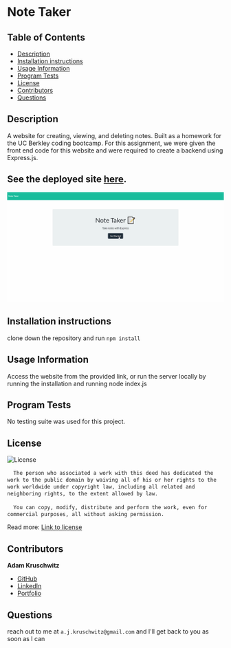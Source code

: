 # Note Taker

## Table of Contents
* [Description](#description)
* [Installation instructions](#installation-instructions)
* [Usage Information](#usage-information)
* [Program Tests](#program-tests)
* [License](#license)
* [Contributors](#contributors)
* [Questions](#questions)

## Description
A website for creating, viewing, and deleting notes. Built as a homework for the UC Berkley coding bootcamp. For this assignment, we were given the front end code for this website and were required to create a backend using Express.js.

## See the deployed site [here](https://glacial-reaches-80381.herokuapp.com).
![A demo gif of the site](./demo.gif)

## Installation instructions
clone down the repository and run ```npm install```

## Usage Information
Access the website from the provided link, or run the server locally by running the installation and running node index.js

## Program Tests
No testing suite was used for this project.

## License
![License](https://licensebuttons.net/l/zero/1.0/80x15.png)

      The person who associated a work with this deed has dedicated the work to the public domain by waiving all of his or her rights to the work worldwide under copyright law, including all related and neighboring rights, to the extent allowed by law.

      You can copy, modify, distribute and perform the work, even for commercial purposes, all without asking permission.

Read more: [Link to license](http://creativecommons.org/publicdomain/zero/1.0/)

## Contributors

**Adam Kruschwitz**
* [GitHub](https://github.com/AdamKruschwitz)
* [LinkedIn](https://linkedin.com/li/adamkruschwitz)
* [Portfolio](https://AdamKruschwitz.github.io/Professional-Portfolio)

## Questions
reach out to me at ```a.j.kruschwitz@gmail.com``` and I'll get back to you as soon as I can